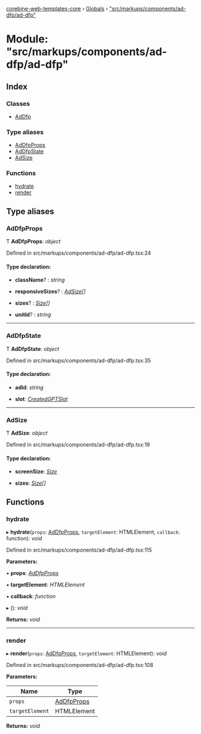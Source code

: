 [corebine-web-templates-core](../README.md) › [Globals](../globals.md) › ["src/markups/components/ad-dfp/ad-dfp"](_src_markups_components_ad_dfp_ad_dfp_.md)

# Module: "src/markups/components/ad-dfp/ad-dfp"

## Index

### Classes

* [AdDfp](../classes/_src_markups_components_ad_dfp_ad_dfp_.addfp.md)

### Type aliases

* [AdDfpProps](_src_markups_components_ad_dfp_ad_dfp_.md#addfpprops)
* [AdDfpState](_src_markups_components_ad_dfp_ad_dfp_.md#addfpstate)
* [AdSize](_src_markups_components_ad_dfp_ad_dfp_.md#adsize)

### Functions

* [hydrate](_src_markups_components_ad_dfp_ad_dfp_.md#hydrate)
* [render](_src_markups_components_ad_dfp_ad_dfp_.md#render)

## Type aliases

###  AdDfpProps

Ƭ **AdDfpProps**: *object*

Defined in src/markups/components/ad-dfp/ad-dfp.tsx:24

#### Type declaration:

* **className**? : *string*

* **responsiveSizes**? : *[AdSize](_src_markups_components_ad_dfp_ad_dfp_.md#adsize)[]*

* **sizes**? : *[Size](_src_scripts_types_.md#size)[]*

* **unitId**? : *string*

___

###  AdDfpState

Ƭ **AdDfpState**: *object*

Defined in src/markups/components/ad-dfp/ad-dfp.tsx:35

#### Type declaration:

* **adId**: *string*

* **slot**: *[CreatedGPTSlot](_src_scripts_social_gpt_.md#createdgptslot)*

___

###  AdSize

Ƭ **AdSize**: *object*

Defined in src/markups/components/ad-dfp/ad-dfp.tsx:19

#### Type declaration:

* **screenSize**: *[Size](_src_scripts_types_.md#size)*

* **sizes**: *[Size](_src_scripts_types_.md#size)[]*

## Functions

###  hydrate

▸ **hydrate**(`props`: [AdDfpProps](_src_markups_components_ad_dfp_ad_dfp_.md#addfpprops), `targetElement`: HTMLElement, `callback`: function): *void*

Defined in src/markups/components/ad-dfp/ad-dfp.tsx:115

**Parameters:**

▪ **props**: *[AdDfpProps](_src_markups_components_ad_dfp_ad_dfp_.md#addfpprops)*

▪ **targetElement**: *HTMLElement*

▪ **callback**: *function*

▸ (): *void*

**Returns:** *void*

___

###  render

▸ **render**(`props`: [AdDfpProps](_src_markups_components_ad_dfp_ad_dfp_.md#addfpprops), `targetElement`: HTMLElement): *void*

Defined in src/markups/components/ad-dfp/ad-dfp.tsx:108

**Parameters:**

Name | Type |
------ | ------ |
`props` | [AdDfpProps](_src_markups_components_ad_dfp_ad_dfp_.md#addfpprops) |
`targetElement` | HTMLElement |

**Returns:** *void*
